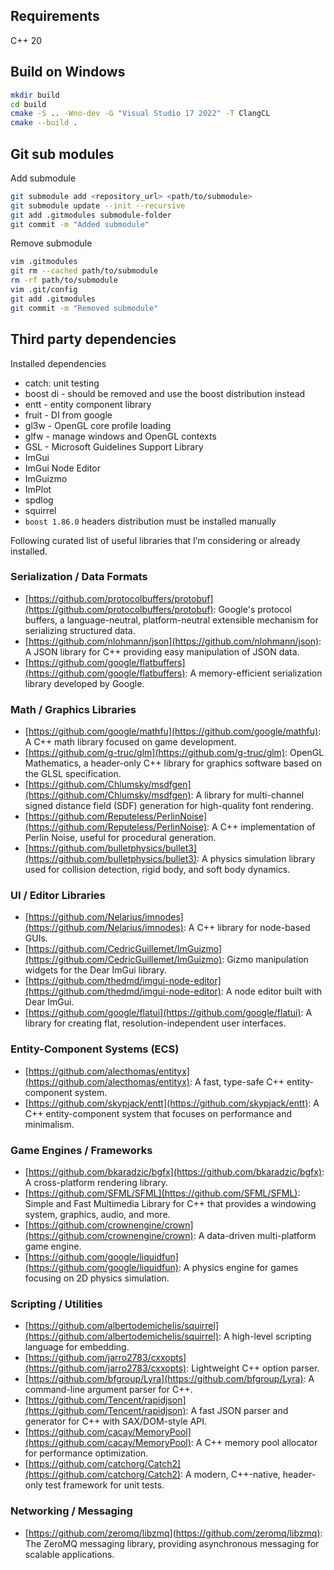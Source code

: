 ## Requirements

C++ 20

## Build on Windows

```bash
mkdir build
cd build
cmake -S .. -Wno-dev -G "Visual Studio 17 2022" -T ClangCL
cmake --build . 
```

## Git sub modules

Add submodule
``` bash
git submodule add <repository_url> <path/to/submodule>
git submodule update --init --recursive
git add .gitmodules submodule-folder
git commit -m "Added submodule"
```

Remove submodule
``` bash
vim .gitmodules
git rm --cached path/to/submodule
rm -rf path/to/submodule
vim .git/config
git add .gitmodules
git commit -m "Removed submodule"
```

## Third party dependencies

Installed dependencies

* catch: unit testing
* boost di - should be removed and use the boost distribution instead
* entt - entity component library
* fruit - DI from google
* gl3w - OpenGL core profile loading
* glfw - manage windows and OpenGL contexts
* GSL - Microsoft Guidelines Support Library
* ImGui
* ImGui Node Editor
* ImGuizmo
* ImPlot
* spdlog
* squirrel
* `boost 1.86.0` headers distribution must be installed manually


Following curated list of useful libraries that I’m considering or already installed.

### Serialization / Data Formats
- [https://github.com/protocolbuffers/protobuf](https://github.com/protocolbuffers/protobuf): Google's protocol buffers, a language-neutral, platform-neutral extensible mechanism for serializing structured data.
- [https://github.com/nlohmann/json](https://github.com/nlohmann/json): A JSON library for C++ providing easy manipulation of JSON data.
- [https://github.com/google/flatbuffers](https://github.com/google/flatbuffers): A memory-efficient serialization library developed by Google.

### Math / Graphics Libraries
- [https://github.com/google/mathfu](https://github.com/google/mathfu): A C++ math library focused on game development.
- [https://github.com/g-truc/glm](https://github.com/g-truc/glm): OpenGL Mathematics, a header-only C++ library for graphics software based on the GLSL specification.
- [https://github.com/Chlumsky/msdfgen](https://github.com/Chlumsky/msdfgen): A library for multi-channel signed distance field (SDF) generation for high-quality font rendering.
- [https://github.com/Reputeless/PerlinNoise](https://github.com/Reputeless/PerlinNoise): A C++ implementation of Perlin Noise, useful for procedural generation.
- [https://github.com/bulletphysics/bullet3](https://github.com/bulletphysics/bullet3): A physics simulation library used for collision detection, rigid body, and soft body dynamics.

### UI / Editor Libraries
- [https://github.com/Nelarius/imnodes](https://github.com/Nelarius/imnodes): A C++ library for node-based GUIs.
- [https://github.com/CedricGuillemet/ImGuizmo](https://github.com/CedricGuillemet/ImGuizmo): Gizmo manipulation widgets for the Dear ImGui library.
- [https://github.com/thedmd/imgui-node-editor](https://github.com/thedmd/imgui-node-editor): A node editor built with Dear ImGui.
- [https://github.com/google/flatui](https://github.com/google/flatui): A library for creating flat, resolution-independent user interfaces.

### Entity-Component Systems (ECS)
- [https://github.com/alecthomas/entityx](https://github.com/alecthomas/entityx): A fast, type-safe C++ entity-component system.
- [https://github.com/skypjack/entt](https://github.com/skypjack/entt): A C++ entity-component system that focuses on performance and minimalism.

### Game Engines / Frameworks
- [https://github.com/bkaradzic/bgfx](https://github.com/bkaradzic/bgfx): A cross-platform rendering library.
- [https://github.com/SFML/SFML](https://github.com/SFML/SFML): Simple and Fast Multimedia Library for C++ that provides a windowing system, graphics, audio, and more.
- [https://github.com/crownengine/crown](https://github.com/crownengine/crown): A data-driven multi-platform game engine.
- [https://github.com/google/liquidfun](https://github.com/google/liquidfun): A physics engine for games focusing on 2D physics simulation.

### Scripting / Utilities
- [https://github.com/albertodemichelis/squirrel](https://github.com/albertodemichelis/squirrel): A high-level scripting language for embedding.
- [https://github.com/jarro2783/cxxopts](https://github.com/jarro2783/cxxopts): Lightweight C++ option parser.
- [https://github.com/bfgroup/Lyra](https://github.com/bfgroup/Lyra): A command-line argument parser for C++.
- [https://github.com/Tencent/rapidjson](https://github.com/Tencent/rapidjson): A fast JSON parser and generator for C++ with SAX/DOM-style API.
- [https://github.com/cacay/MemoryPool](https://github.com/cacay/MemoryPool): A C++ memory pool allocator for performance optimization.
- [https://github.com/catchorg/Catch2](https://github.com/catchorg/Catch2): A modern, C++-native, header-only test framework for unit tests.

### Networking / Messaging
- [https://github.com/zeromq/libzmq](https://github.com/zeromq/libzmq): The ZeroMQ messaging library, providing asynchronous messaging for scalable applications.
